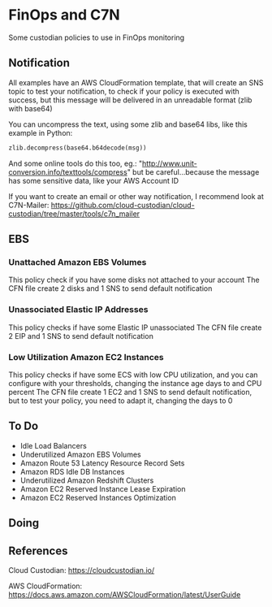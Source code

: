 # FinOps and C7N

Some custodian policies to use in FinOps monitoring

## Notification

All examples have an AWS CloudFormation template, that will create an SNS topic to test your notification, to check if your policy is executed with success, but this message will be delivered in an unreadable format (zlib with base64)

You can uncompress the text, using some zlib and base64 libs, like this example in Python:

```python
zlib.decompress(base64.b64decode(msg))
```

And some online tools do this too, eg.: "http://www.unit-conversion.info/texttools/compress" but be careful...because the message has some sensitive data, like your AWS Account ID

If you want to create an email or other way notification, I recommend look at C7N-Mailer:
https://github.com/cloud-custodian/cloud-custodian/tree/master/tools/c7n_mailer

## EBS

### Unattached Amazon EBS Volumes

This policy check if you have some disks not attached to your account
The CFN file create 2 disks and 1 SNS to send default notification

### Unassociated Elastic IP Addresses

This policy checks if have some Elastic IP unassociated
The CFN file create 2 EIP and 1 SNS to send default notification

### Low Utilization Amazon EC2 Instances

This policy checks if have some ECS with low CPU utilization, and you can configure with your thresholds, changing the instance age days to and CPU percent
The CFN file create 1 EC2 and 1 SNS to send default notification, but to test your policy, you need to adapt it, changing the days to 0

## To Do

- Idle Load Balancers
- Underutilized Amazon EBS Volumes
- Amazon Route 53 Latency Resource Record Sets
- Amazon RDS Idle DB Instances
- Underutilized Amazon Redshift Clusters
- Amazon EC2 Reserved Instance Lease Expiration
- Amazon EC2 Reserved Instances Optimization

## Doing

## References

Cloud Custodian: https://cloudcustodian.io/

AWS CloudFormation: https://docs.aws.amazon.com/AWSCloudFormation/latest/UserGuide